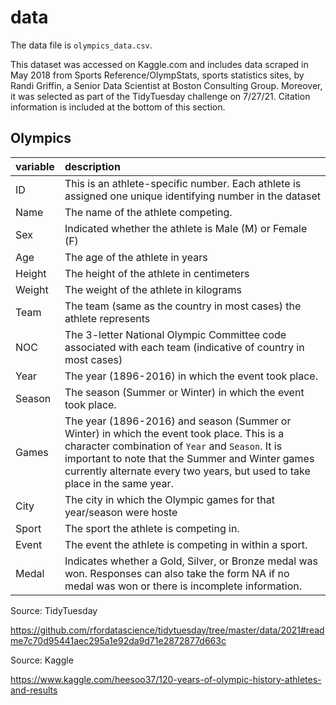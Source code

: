 # data

The data file is `olympics_data.csv`.

This dataset was accessed on Kaggle.com and includes data scraped in May 2018 from Sports Reference/OlympStats, sports statistics sites, by Randi Griffin, a Senior Data Scientist at Boston Consulting Group. Moreover, it was selected as part of the TidyTuesday challenge on 7/27/21. Citation information is included at the bottom of this section.

## Olympics

|variable         |description |
|:----------------|:-----------|
|ID               | This is an athlete-specific number. Each athlete is assigned one unique identifying number in the dataset |
|Name             | The name of the athlete competing. |
|Sex              | Indicated whether the athlete is Male (M) or Female (F)        | 
|Age            | The age of the athlete in years |
|Height             | The height of the athlete in centimeters|
|Weight             | The weight of the athlete in kilograms |
|Team              | The team (same as the country in most cases) the athlete represents |
|NOC              | The 3-letter National Olympic Committee code associated with each team (indicative of country in most cases) |
|Year              | The year (1896-2016) in which the event took place. |
|Season              | The season (Summer or Winter) in which the event took place. |
|Games              | The year (1896-2016) and season (Summer or Winter) in which the event took place. This is a character combination of `Year` and `Season`. It is important to note that the Summer and Winter games currently alternate every two years, but used to take place in the same year. |
| City             | The city in which the Olympic games for that year/season were hoste  |
| Sport             | The sport the athlete is competing in. |
| Event             |  The event the athlete is competing in within a sport.|
| Medal             |  Indicates whether a Gold, Silver, or Bronze medal was won. Responses can also take the form NA if no medal was won or there is incomplete information. |

Source: TidyTuesday

https://github.com/rfordatascience/tidytuesday/tree/master/data/2021#readme7c70d95441aec295a1e92da9d71e2872877d663c

Source: Kaggle

https://www.kaggle.com/heesoo37/120-years-of-olympic-history-athletes-and-results 
